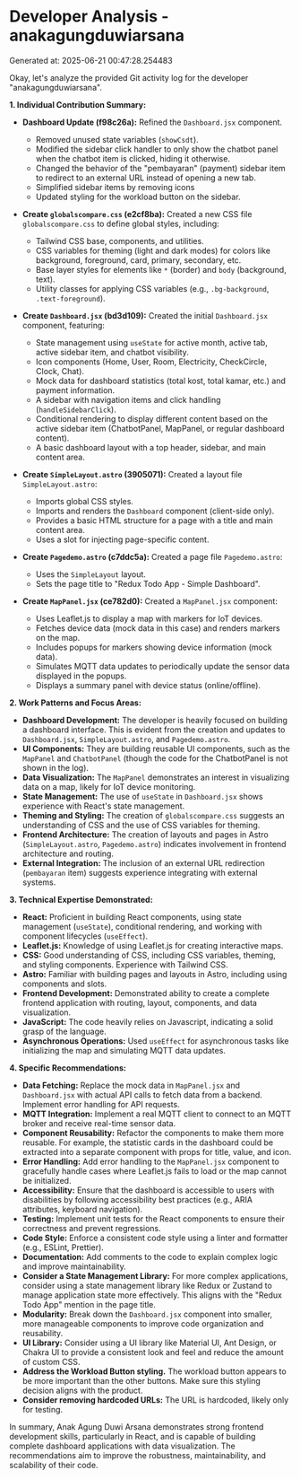 # Developer Analysis - anakagungduwiarsana
Generated at: 2025-06-21 00:47:28.254483

Okay, let's analyze the provided Git activity log for the developer "anakagungduwiarsana".

**1. Individual Contribution Summary:**

*   **Dashboard Update (f98c26a):** Refined the `Dashboard.jsx` component.
    *   Removed unused state variables (`showCsdt`).
    *   Modified the sidebar click handler to only show the chatbot panel when the chatbot item is clicked, hiding it otherwise.
    *   Changed the behavior of the "pembayaran" (payment) sidebar item to redirect to an external URL instead of opening a new tab.
    *   Simplified sidebar items by removing icons
    *   Updated styling for the workload button on the sidebar.

*   **Create `globalscompare.css` (e2cf8ba):** Created a new CSS file `globalscompare.css` to define global styles, including:
    *   Tailwind CSS base, components, and utilities.
    *   CSS variables for theming (light and dark modes) for colors like background, foreground, card, primary, secondary, etc.
    *   Base layer styles for elements like `*` (border) and `body` (background, text).
    *   Utility classes for applying CSS variables (e.g., `.bg-background`, `.text-foreground`).

*   **Create `Dashboard.jsx` (bd3d109):** Created the initial `Dashboard.jsx` component, featuring:
    *   State management using `useState` for active month, active tab, active sidebar item, and chatbot visibility.
    *   Icon components (Home, User, Room, Electricity, CheckCircle, Clock, Chat).
    *   Mock data for dashboard statistics (total kost, total kamar, etc.) and payment information.
    *   A sidebar with navigation items and click handling (`handleSidebarClick`).
    *   Conditional rendering to display different content based on the active sidebar item (ChatbotPanel, MapPanel, or regular dashboard content).
    *   A basic dashboard layout with a top header, sidebar, and main content area.

*   **Create `SimpleLayout.astro` (3905071):** Created a layout file `SimpleLayout.astro`:
    *   Imports global CSS styles.
    *   Imports and renders the `Dashboard` component (client-side only).
    *   Provides a basic HTML structure for a page with a title and main content area.
    *   Uses a slot for injecting page-specific content.

*   **Create `Pagedemo.astro` (c7ddc5a):** Created a page file `Pagedemo.astro`:
    *   Uses the `SimpleLayout` layout.
    *   Sets the page title to "Redux Todo App - Simple Dashboard".

*   **Create `MapPanel.jsx` (ce782d0):** Created a `MapPanel.jsx` component:
    *   Uses Leaflet.js to display a map with markers for IoT devices.
    *   Fetches device data (mock data in this case) and renders markers on the map.
    *   Includes popups for markers showing device information (mock data).
    *   Simulates MQTT data updates to periodically update the sensor data displayed in the popups.
    *   Displays a summary panel with device status (online/offline).

**2. Work Patterns and Focus Areas:**

*   **Dashboard Development:** The developer is heavily focused on building a dashboard interface. This is evident from the creation and updates to `Dashboard.jsx`, `SimpleLayout.astro`, and `Pagedemo.astro`.
*   **UI Components:** They are building reusable UI components, such as the `MapPanel` and `ChatbotPanel` (though the code for the ChatbotPanel is not shown in the log).
*   **Data Visualization:** The `MapPanel` demonstrates an interest in visualizing data on a map, likely for IoT device monitoring.
*   **State Management:** The use of `useState` in `Dashboard.jsx` shows experience with React's state management.
*   **Theming and Styling:** The creation of `globalscompare.css` suggests an understanding of CSS and the use of CSS variables for theming.
*   **Frontend Architecture:** The creation of layouts and pages in Astro (`SimpleLayout.astro`, `Pagedemo.astro`) indicates involvement in frontend architecture and routing.
*   **External Integration:** The inclusion of an external URL redirection (`pembayaran` item) suggests experience integrating with external systems.

**3. Technical Expertise Demonstrated:**

*   **React:** Proficient in building React components, using state management (`useState`), conditional rendering, and working with component lifecycles (`useEffect`).
*   **Leaflet.js:** Knowledge of using Leaflet.js for creating interactive maps.
*   **CSS:** Good understanding of CSS, including CSS variables, theming, and styling components. Experience with Tailwind CSS.
*   **Astro:** Familiar with building pages and layouts in Astro, including using components and slots.
*   **Frontend Development:**  Demonstrated ability to create a complete frontend application with routing, layout, components, and data visualization.
*   **JavaScript:** The code heavily relies on Javascript, indicating a solid grasp of the language.
*   **Asynchronous Operations:** Used `useEffect` for asynchronous tasks like initializing the map and simulating MQTT data updates.

**4. Specific Recommendations:**

*   **Data Fetching:** Replace the mock data in `MapPanel.jsx` and `Dashboard.jsx` with actual API calls to fetch data from a backend. Implement error handling for API requests.
*   **MQTT Integration:**  Implement a real MQTT client to connect to an MQTT broker and receive real-time sensor data.
*   **Component Reusability:** Refactor the components to make them more reusable. For example, the statistic cards in the dashboard could be extracted into a separate component with props for title, value, and icon.
*   **Error Handling:**  Add error handling to the `MapPanel.jsx` component to gracefully handle cases where Leaflet.js fails to load or the map cannot be initialized.
*   **Accessibility:**  Ensure that the dashboard is accessible to users with disabilities by following accessibility best practices (e.g., ARIA attributes, keyboard navigation).
*   **Testing:** Implement unit tests for the React components to ensure their correctness and prevent regressions.
*   **Code Style:**  Enforce a consistent code style using a linter and formatter (e.g., ESLint, Prettier).
*   **Documentation:** Add comments to the code to explain complex logic and improve maintainability.
*   **Consider a State Management Library:** For more complex applications, consider using a state management library like Redux or Zustand to manage application state more effectively.  This aligns with the "Redux Todo App" mention in the page title.
*   **Modularity:** Break down the `Dashboard.jsx` component into smaller, more manageable components to improve code organization and reusability.
*   **UI Library:** Consider using a UI library like Material UI, Ant Design, or Chakra UI to provide a consistent look and feel and reduce the amount of custom CSS.
*   **Address the Workload Button styling.** The workload button appears to be more important than the other buttons. Make sure this styling decision aligns with the product.
*   **Consider removing hardcoded URLs:** The URL is hardcoded, likely only for testing.

In summary, Anak Agung Duwi Arsana demonstrates strong frontend development skills, particularly in React, and is capable of building complete dashboard applications with data visualization. The recommendations aim to improve the robustness, maintainability, and scalability of their code.

